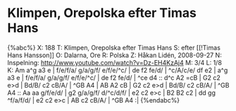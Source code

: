 # Klimpen, Orepolska efter Timas Hans

{%abc%}
X: 188
T: Klimpen, Orepolska efter Timas Hans
S: efter [[!Timas Hans Hansson]]
O: Dalarna, Ore
R: Polska
Z: Håkan Lidén, 2008-09-27
N: Inspelning: http://www.youtube.com/watch?v=Dz-EH4KzAj4
M: 3/4
L: 1/8
K: Am
a^g a3 e | f/e/f/a/ g/a/g/f/ e/f/e/^c/  | de f2 fe/d/ | ^c/A/c/e/ df e2 | a^g a3 e | 
f/e/f/a/ g/a/g/f/ e/f/e/^c/  | de f2 fe/d/ | ^ce d4 :: d^c A2 =cB | G2 c2 e>d | 
Bd/B/ c2 cB/A/ | ^GB A4 | AB A2 cB | G2 c2 e>d | Bd/B/ c2 cB/A/ | ^GB A4 :: Aa aa g/f/e/d/ | 
g2 g/a/g/f/ d/^c/d/f/ | e2 c2 e>c | B2 B2 c2 | dd gg ^f/a/f/d/ | e2 c2 e>c | AB c2 cB/A/ | ^GB A4 :|
{%endabc%}

